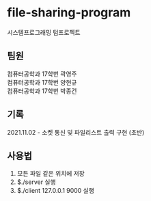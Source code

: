 # file-sharing-program
시스템프로그래밍 텀프로젝트

## 팀원
컴퓨터공학과 17학번 곽영주  
컴퓨터공학과 17학번 양현규  
컴퓨터공학과 17학번 박종건  

## 기록
2021.11.02 - 소켓 통신 및 파일리스트 출력 구현 (초반)

## 사용법
1. 모든 파일 같은 위치에 저장
2. $./server 실행
3. $./client 127.0.0.1 9000 실행
